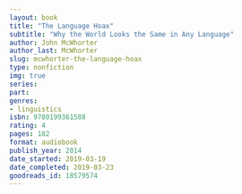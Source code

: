 ```yaml
---
layout: book
title: "The Language Hoax"
subtitle: "Why the World Looks the Same in Any Language"
author: John McWhorter
author_last: McWhorter
slug: mcwhorter-the-language-hoax
type: nonfiction
img: true
series: 
part: 
genres:
- linguistics
isbn: 9780199361588
rating: 4
pages: 182
format: audiobook
publish_year: 2014
date_started: 2019-03-19
date_completed: 2019-03-23
goodreads_id: 18579574
---
```

